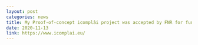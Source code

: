 ```yaml
---
layout: post
categories: news
title: My Proof-of-concept icomplâi project was accepted by FNR for funding for 24 months (PI)
date: 2020-11-13
link: https://www.icomplai.eu/
---
```

